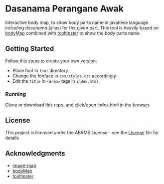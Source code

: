 # Dasanama Perangane Awak
Interactive body map, to show body parts name in javanese language including _dasanama_ (alias) for the given part.
This tool is heavily based on [bodyMap](https://github.com/abdchehadeh/bodyMap) combined with [tooltipster](https://codepen.io/Moneypenny/pen/wFBrk/) to show the body parts name.

## Getting Started 
Follow this steps to create your own version:
* Place font in `font` directory.
* Change the fonface in `css/styles.css` accordingly.
* Edit the `title` in `<area>` tags in `index.html`.



### Running
Clone or download this repo, and click/open index.html in the browser.


## License

This project is licensed under the ABRMS License - see the [License](ABRMS-License.md) file for details

## Acknowledgments

* [image-map](https://www.image-map.net/)
* [bodyMap](https://github.com/abdchehadeh/bodyMap)
* [tooltipster](https://codepen.io/Moneypenny/pen/wFBrk/)

